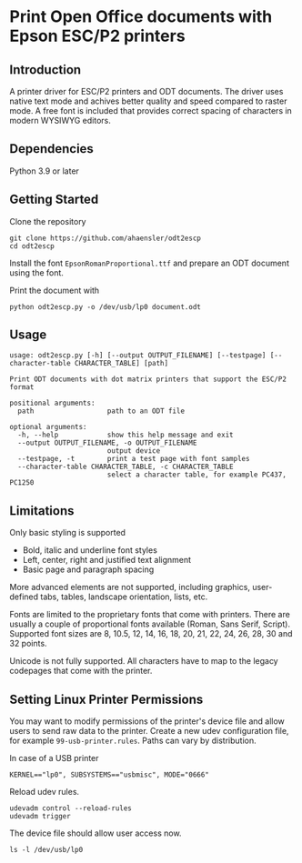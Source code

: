 # Print Open Office documents with Epson ESC/P2 printers
## Introduction
A printer driver for ESC/P2 printers and ODT documents. The driver uses native text mode and achives better quality and speed compared to raster mode. A free font is included that provides correct spacing of characters in modern WYSIWYG editors.

## Dependencies
Python 3.9 or later

## Getting Started
Clone the repository
```
git clone https://github.com/ahaensler/odt2escp
cd odt2escp
```
Install the font `EpsonRomanProportional.ttf` and prepare an ODT document using the font.

Print the document with
```
python odt2escp.py -o /dev/usb/lp0 document.odt
```

## Usage
```
usage: odt2escp.py [-h] [--output OUTPUT_FILENAME] [--testpage] [--character-table CHARACTER_TABLE] [path]

Print ODT documents with dot matrix printers that support the ESC/P2 format

positional arguments:
  path                  path to an ODT file

optional arguments:
  -h, --help            show this help message and exit
  --output OUTPUT_FILENAME, -o OUTPUT_FILENAME
                        output device
  --testpage, -t        print a test page with font samples
  --character-table CHARACTER_TABLE, -c CHARACTER_TABLE
                        select a character table, for example PC437, PC1250
```

## Limitations
Only basic styling is supported
- Bold, italic and underline font styles
- Left, center, right and justified text alignment
- Basic page and paragraph spacing

More advanced elements are not supported, including graphics, user-defined tabs, tables, landscape orientation, lists, etc.

Fonts are limited to the proprietary fonts that come with printers. There are usually a couple of proportional fonts available (Roman, Sans Serif, Script). Supported font sizes are 8, 10.5, 12, 14, 16, 18, 20, 21, 22, 24, 26, 28, 30 and 32 points.

Unicode is not fully supported. All characters have to map to the legacy codepages that come with the printer.

## Setting Linux Printer Permissions
You may want to modify permissions of the printer's device file and allow users to send raw data to the printer. Create a new udev configuration file, for example `99-usb-printer.rules`. Paths can vary by distribution.

In case of a USB printer
```
KERNEL=="lp0", SUBSYSTEMS=="usbmisc", MODE="0666"
```

Reload udev rules.
```
udevadm control --reload-rules
udevadm trigger
```

The device file should allow user access now.
```
ls -l /dev/usb/lp0
```
